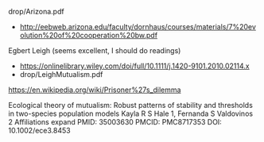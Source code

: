
drop/Arizona.pdf
* http://eebweb.arizona.edu/faculty/dornhaus/courses/materials/7%20evolution%20of%20cooperation%20bw.pdf

Egbert Leigh (seems excellent, I should do readings)
* https://onlinelibrary.wiley.com/doi/full/10.1111/j.1420-9101.2010.02114.x
* drop/LeighMutualism.pdf

https://en.wikipedia.org/wiki/Prisoner%27s_dilemma

Ecological theory of mutualism: Robust patterns of stability and thresholds in two-species population models
Kayla R S Hale 1, Fernanda S Valdovinos 2
Affiliations expand
PMID: 35003630 PMCID: PMC8717353 DOI: 10.1002/ece3.8453
